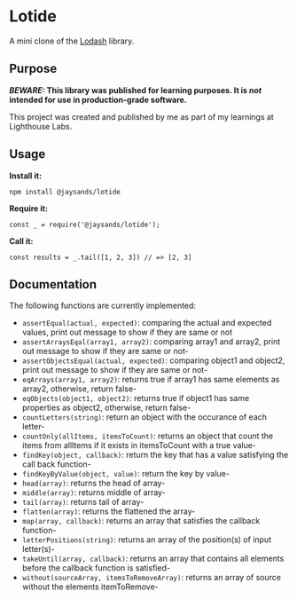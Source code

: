 # Lotide

A mini clone of the [Lodash](https://lodash.com) library.

## Purpose

**_BEWARE:_ This library was published for learning purposes. It is _not_ intended for use in production-grade software.**

This project was created and published by me as part of my learnings at Lighthouse Labs. 

## Usage

**Install it:**

`npm install @jaysands/lotide`

**Require it:**

`const _ = require('@jaysands/lotide');`

**Call it:**

`const results = _.tail([1, 2, 3]) // => [2, 3]`


## Documentation

The following functions are currently implemented:

* `assertEqual(actual, expected)`: comparing the actual and expected values, print out message to show if they are same or not
* `assertArraysEqal(array1, array2)`: comparing array1 and array2, print out message to show if they are same or not-
* `assertObjectsEqual(actual, expected)`: comparing object1 and object2, print out message to show if they are same or not-
* `eqArrays(array1, array2)`: returns true if array1 has same elements as array2, otherwise, return false-
* `eqObjects(object1, object2)`: returns true if object1 has same properties as object2, otherwise, return false-
* `countLetters(string)`: return an object with the occurance of each letter-
* `countOnly(allItems, itemsToCount)`: returns an object that count the items from allItems if it exists in itemsToCount with a true value-
* `findKey(object, callback)`: return the key that has a value satisfying the call back function-
* `findKeyByValue(object, value)`: return the key by value-
* `head(array)`: returns the head of array-
* `middle(array)`: returns middle of array-
* `tail(array)`: returns tail of array-
* `flatten(array)`: returns the flattened the array-
* `map(array, callback)`: returns an array that satisfies the callback function-
* `letterPositions(string)`: returns an array of the position(s) of input letter(s)-
* `takeUntil(array, callback)`: returns an array that contains all elements before the callback function is satisfied-
* `without(sourceArray, itemsToRemoveArray)`: returns an array of source without the elements itemToRemove-
